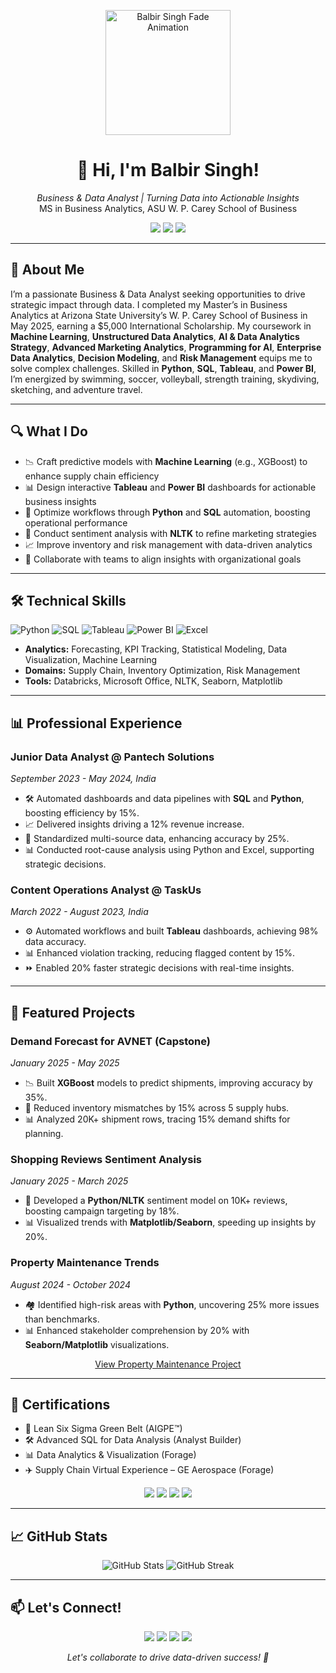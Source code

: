 
<p align="center">
  <img src="https://raw.githubusercontent.com/BalbirSingh27/animated-name/main/name-animation.gif" width="200" alt="Balbir Singh Fade Animation">
</p>

<h1 align="center">👋 Hi, I'm Balbir Singh!</h1>
<p align="center">
  <em>Business & Data Analyst | Turning Data into Actionable Insights</em><br>
  MS in Business Analytics, ASU W. P. Carey School of Business
</p>

<p align="center">
  <a href="mailto:bsingh73@asu.edu"><img src="https://img.shields.io/badge/Email-bsingh73@asu.edu-blueviolet?style=flat-square&logo=gmail"></a>
  <a href="https://www.linkedin.com/in/bsingh27"><img src="https://img.shields.io/badge/LinkedIn-bsingh27-blue?style=flat-square&logo=linkedin"></a>
  <a href="https://github.com/BalbirSingh27"><img src="https://img.shields.io/badge/GitHub-BalbirSingh27-black?style=flat-square&logo=github"></a>
</p>

---

## 👤 About Me

I’m a passionate Business & Data Analyst seeking opportunities to drive strategic impact through data. I completed my Master’s in Business Analytics at Arizona State University’s W. P. Carey School of Business in May 2025, earning a $5,000 International Scholarship. My coursework in **Machine Learning**, **Unstructured Data Analytics**, **AI & Data Analytics Strategy**, **Advanced Marketing Analytics**, **Programming for AI**, **Enterprise Data Analytics**, **Decision Modeling**, and **Risk Management** equips me to solve complex challenges. Skilled in **Python**, **SQL**, **Tableau**, and **Power BI**, I’m energized by swimming, soccer, volleyball, strength training, skydiving, sketching, and adventure travel.

---

## 🔍 What I Do

- 📉 Craft predictive models with **Machine Learning** (e.g., XGBoost) to enhance supply chain efficiency  
- 📊 Design interactive **Tableau** and **Power BI** dashboards for actionable business insights  
- 🔧 Optimize workflows through **Python** and **SQL** automation, boosting operational performance  
- 🧠 Conduct sentiment analysis with **NLTK** to refine marketing strategies  
- 📈 Improve inventory and risk management with data-driven analytics  
- 🤝 Collaborate with teams to align insights with organizational goals  

---

## 🛠 Technical Skills

![Python](https://img.shields.io/badge/-Python-3776AB?logo=python&style=flat-square)
![SQL](https://img.shields.io/badge/-SQL-4479A1?logo=postgresql&style=flat-square)
![Tableau](https://img.shields.io/badge/-Tableau-E97627?logo=tableau&style=flat-square)
![Power BI](https://img.shields.io/badge/-Power%20BI-F2C811?logo=power-bi&style=flat-square)
![Excel](https://img.shields.io/badge/-Excel-217346?logo=microsoft-excel&style=flat-square)

- **Analytics:** Forecasting, KPI Tracking, Statistical Modeling, Data Visualization, Machine Learning  
- **Domains:** Supply Chain, Inventory Optimization, Risk Management  
- **Tools:** Databricks, Microsoft Office, NLTK, Seaborn, Matplotlib

---

## 📊 Professional Experience

### Junior Data Analyst @ Pantech Solutions
*September 2023 - May 2024, India*
- 🛠 Automated dashboards and data pipelines with **SQL** and **Python**, boosting efficiency by 15%.  
- 📈 Delivered insights driving a 12% revenue increase.  
- 🔄 Standardized multi-source data, enhancing accuracy by 25%.  
- 📊 Conducted root-cause analysis using Python and Excel, supporting strategic decisions.

### Content Operations Analyst @ TaskUs
*March 2022 - August 2023, India*
- ⚙️ Automated workflows and built **Tableau** dashboards, achieving 98% data accuracy.  
- 📊 Enhanced violation tracking, reducing flagged content by 15%.  
- ⏩ Enabled 20% faster strategic decisions with real-time insights.

---

## 📁 Featured Projects

### Demand Forecast for AVNET (Capstone)
*January 2025 - May 2025*
- 📉 Built **XGBoost** models to predict shipments, improving accuracy by 35%.  
- 🔄 Reduced inventory mismatches by 15% across 5 supply hubs.  
- 📊 Analyzed 20K+ shipment rows, tracing 15% demand shifts for planning.

### Shopping Reviews Sentiment Analysis
*January 2025 - March 2025*
- 🧠 Developed a **Python/NLTK** sentiment model on 10K+ reviews, boosting campaign targeting by 18%.  
- 📊 Visualized trends with **Matplotlib/Seaborn**, speeding up insights by 20%.

### Property Maintenance Trends
*August 2024 - October 2024*
- 🏘 Identified high-risk areas with **Python**, uncovering 25% more issues than benchmarks.  
- 📊 Enhanced stakeholder comprehension by 20% with **Seaborn/Matplotlib** visualizations.

<p align="center">
  <a href="https://github.com/BalbirSingh27/CIS-591-Property-Maintenance">View Property Maintenance Project</a>
</p>

---

## 📜 Certifications

- 🏅 Lean Six Sigma Green Belt (AIGPE™)  
- 🛠 Advanced SQL for Data Analysis (Analyst Builder)  
- 📊 Data Analytics & Visualization (Forage)  
- ✈️ Supply Chain Virtual Experience – GE Aerospace (Forage)

<p align="center">
  <img src="https://img.shields.io/badge/Certified-Lean%20Six%20Sigma%20Green%20Belt-green?style=flat-square">
  <img src="https://img.shields.io/badge/Certified-Advanced%20SQL-blue?style=flat-square">
  <img src="https://img.shields.io/badge/Certified-Data%20Analytics%20%26%20Visualization-orange?style=flat-square">
  <img src="https://img.shields.io/badge/Certified-Supply%20Chain%20GE%20Aerospace-lightgrey?style=flat-square">
</p>

---

## 📈 GitHub Stats

<p align="center">
  <img src="https://github-readme-stats.vercel.app/api?username=BalbirSingh27&show_icons=true&theme=dracula&hide_border=true" alt="GitHub Stats">
  <img src="https://github-readme-streak-stats.herokuapp.com/?user=BalbirSingh27&theme=dracula&hide_border=true" alt="GitHub Streak">
</p>

---

## 📫 Let's Connect!

<p align="center">
  <a href="mailto:bsingh73@asu.edu"><img src="https://img.shields.io/badge/Email-Contact%20Me-blueviolet?style=for-the-badge&logo=gmail"></a>
  <a href="https://www.linkedin.com/in/bsingh27"><img src="https://img.shields.io/badge/LinkedIn-Connect-blue?style=for-the-badge&logo=linkedin"></a>
  <a href="https://app.joinhandshake.com/profiles/hcx7fd"><img src="https://img.shields.io/badge/Handshake-Profile-green?style=for-the-badge"></a>
  <a href="https://BalbirSingh27.github.io/animated-name/"><img src="https://img.shields.io/badge/View%20Animated%20Name-Fade%20In%20Out-blueviolet?style=for-the-badge"></a>
</p>

<p align="center">
  <em>Let's collaborate to drive data-driven success! 🚀</em>
</p>
